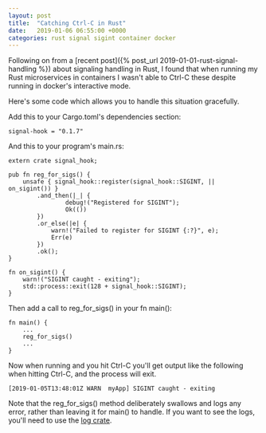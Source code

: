 ```yaml
---
layout: post
title:  "Catching Ctrl-C in Rust"
date:   2019-01-06 06:55:00 +0000
categories: rust signal sigint container docker
---
```


Following on from a [recent post]({% post_url 2019-01-01-rust-signal-handling %}) about signaling handling in Rust, I found that when running my Rust microservices in containers I wasn't able to Ctrl-C these despite running in docker's interactive mode.

Here's some code which allows you to handle this situation gracefully.

Add this to your Cargo.toml's dependencies section:

```
signal-hook = "0.1.7"
```

And this to your program's main.rs:

```
extern crate signal_hook;

pub fn reg_for_sigs() {
    unsafe { signal_hook::register(signal_hook::SIGINT, || on_sigint()) }
        .and_then(|_| {
                debug!("Registered for SIGINT");
                Ok(())
        })
        .or_else(|e| {
            warn!("Failed to register for SIGINT {:?}", e);
            Err(e)
        })
        .ok();
}

fn on_sigint() {
    warn!("SIGINT caught - exiting");
    std::process::exit(128 + signal_hook::SIGINT);
}
```

Then add a call to reg_for_sigs() in your fn main():

```
fn main() {
    ...
    reg_for_sigs()
    ...
}
```

Now when running and you hit Ctrl-C you'll get output like the following when hitting Ctrl-C, and the process will exit.

```
[2019-01-05T13:48:01Z WARN  myApp] SIGINT caught - exiting
```

Note that the reg_for_sigs() method deliberately swallows and logs any error, rather than leaving it for main() to handle.  If you want to see the logs, you'll need to use the [log crate](https://crates.io/crates/log).
